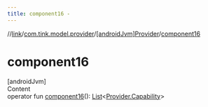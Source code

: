 ```yaml
---
title: component16 -
---
```

//[link](../../index.md)/[com.tink.model.provider](../index.md)/[[androidJvm]Provider](index.md)/[component16](component16.md)



# component16  
[androidJvm]  
Content  
operator fun [component16](component16.md)(): [List](https://kotlinlang.org/api/latest/jvm/stdlib/kotlin.collections/-list/index.html)<[Provider.Capability](-capability/index.md)>  




